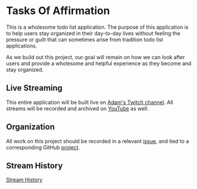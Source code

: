 # Tasks Of Affirmation

This is a wholesome todo list application. The purpose of this application is to help users 
stay organized in their day-to-day lives without feeling the pressure or guilt that can sometimes 
arise from tradition todo list applications.

As we build out this project, our goal will remain on how we can look after users and provide a 
wholesome and helpful experience as they become and stay organized.

## Live Streaming

This entire application will be built live on [Adam's Twitch channel](https://twitch.tv/adammc331). 
All streams will be recorded and archived on [YouTube](https://youtube.com/AdamMcNeilly) as well.


## Organization

All work on this project should be recorded in a relevant [issue](https://github.com/lbarqueira/TOA/issues), and tied to a corresponding 
GitHub [project](https://github.com/lbarqueira/TOA/projects).

## Stream History

[Stream History](https://github.com/AdamMc331/TOA/blob/development/StreamHistory.md#stream-history)